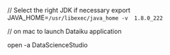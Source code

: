
//  Select the right JDK  if necessary
export JAVA_HOME=`/usr/libexec/java_home -v  1.8.0_222`

// on mac to launch Dataiku application

open -a DataScienceStudio